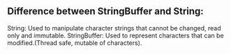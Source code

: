 ## Difference between StringBuffer and String:
  String: Used to manipulate character strings that cannot be changed, read only and immutable.
  StringBuffer: Used to represent characters that can be modified.(Thread safe, mutable of characters).
  
